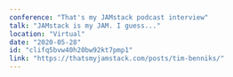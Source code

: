 ```yaml
---
conference: "That's my JAMstack podcast interview"
talk: "JAMstack is my JAM. I guess..."
location: "Virtual"
date: "2020-05-28"
id: "clifq5bvw40h20bw92kt7pmp1"
link: "https://thatsmyjamstack.com/posts/tim-benniks/"
---
```


